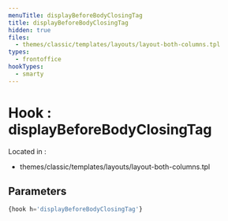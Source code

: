 ```yaml
---
menuTitle: displayBeforeBodyClosingTag
title: displayBeforeBodyClosingTag
hidden: true
files:
  - themes/classic/templates/layouts/layout-both-columns.tpl
types:
  - frontoffice
hookTypes:
  - smarty
---
```


# Hook : displayBeforeBodyClosingTag

Located in :

  - themes/classic/templates/layouts/layout-both-columns.tpl

## Parameters

```php
{hook h='displayBeforeBodyClosingTag'}
```